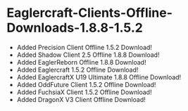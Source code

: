 # Eaglercraft-Clients-Offline-Downloads-1.8.8-1.5.2
- Added Precision Client Offline 1.5.2 Download!
- Added Shadow Client 2.5 Offline 1.8.8 Download!
- Added EaglerReborn Offline 1.8.8 Download!
- Added Eaglercraft 1.5.2 Offline Download!
- Added EaglercraftX U19 Ultimate 1.8.8 Offline Download!
- Added OddFuture Client 1.5.2 Offline Download!
- Added FuchsiaX Client 1.5.2 Offline Download!
- Added DragonX V3 Client Offline Download!
